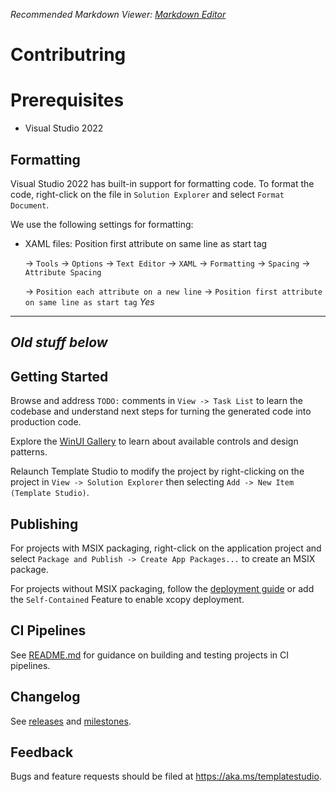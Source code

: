 ﻿*Recommended Markdown Viewer: [Markdown Editor](https://marketplace.visualstudio.com/items?itemName=MadsKristensen.MarkdownEditor2)*

# Contributring

# Prerequisites

- Visual Studio 2022

## Formatting

Visual Studio 2022 has built-in support for formatting code. To format the code, right-click on the file in `Solution Explorer` and select `Format Document`.

We use the following settings for formatting:

- XAML files: Position first attribute on same line as start tag

	-> `Tools`
	-> `Options`
	-> `Text Editor`
	-> `XAML`
	-> `Formatting`
	-> `Spacing`
    -> `Attribute Spacing` 

	-> `Position each attribute on a new line` -> `Position first attribute on same line as start tag` *Yes*

--- 
_Old stuff below_
---

## Getting Started

Browse and address `TODO:` comments in `View -> Task List` to learn the codebase and understand next steps for turning the generated code into production code.

Explore the [WinUI Gallery](https://www.microsoft.com/store/productId/9P3JFPWWDZRC) to learn about available controls and design patterns.

Relaunch Template Studio to modify the project by right-clicking on the project in `View -> Solution Explorer` then selecting `Add -> New Item (Template Studio)`.

## Publishing

For projects with MSIX packaging, right-click on the application project and select `Package and Publish -> Create App Packages...` to create an MSIX package.

For projects without MSIX packaging, follow the [deployment guide](https://docs.microsoft.com/windows/apps/windows-app-sdk/deploy-unpackaged-apps) or add the `Self-Contained` Feature to enable xcopy deployment.

## CI Pipelines

See [README.md](https://github.com/microsoft/TemplateStudio/blob/main/docs/WinUI/pipelines/README.md) for guidance on building and testing projects in CI pipelines.

## Changelog

See [releases](https://github.com/microsoft/TemplateStudio/releases) and [milestones](https://github.com/microsoft/TemplateStudio/milestones).

## Feedback

Bugs and feature requests should be filed at https://aka.ms/templatestudio.

